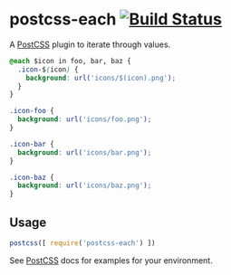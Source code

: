 # postcss-each [![Build Status][ci-img]][ci]

A [PostCSS] plugin to iterate through values.

[PostCSS]: https://github.com/postcss/postcss
[ci-img]:  https://travis-ci.org/outpunk/postcss-each.svg
[ci]:      https://travis-ci.org/outpunk/postcss-each

```css
@each $icon in foo, bar, baz {
  .icon-$(icon) {
    background: url('icons/$(icon).png');
  }
}
```

```css
.icon-foo {
  background: url('icons/foo.png');
}

.icon-bar {
  background: url('icons/bar.png');
}

.icon-baz {
  background: url('icons/baz.png');
}
```

## Usage

```js
postcss([ require('postcss-each') ])
```

See [PostCSS] docs for examples for your environment.
